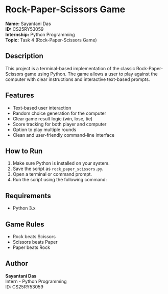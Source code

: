 # Rock-Paper-Scissors Game

**Name:** Sayantani Das  
**ID:** CS25RY53059  
**Internship:** Python Programming  
**Topic:** Task 4 (Rock-Paper-Scissors Game)

## Description

This project is a terminal-based implementation of the classic Rock-Paper-Scissors game using Python. The game allows a user to play against the computer with clear instructions and interactive text-based prompts.

## Features

- Text-based user interaction
- Random choice generation for the computer
- Clear game result logic (win, lose, tie)
- Score tracking for both player and computer
- Option to play multiple rounds
- Clean and user-friendly command-line interface

## How to Run

1. Make sure Python is installed on your system.
2. Save the script as `rock_paper_scissors.py`.
3. Open a terminal or command prompt.
4. Run the script using the following command:

## Requirements

- Python 3.x

## Game Rules

- Rock beats Scissors
- Scissors beats Paper
- Paper beats Rock

## Author
**Sayantani Das**  
Intern - Python Programming  
ID: CS25RY53059
